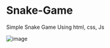 # Snake-Game

<p align="left"> Simple Snake Game Using html, css, Js </p>

![image](https://user-images.githubusercontent.com/92747693/197143088-a6081f93-30c4-4994-9739-a3228254fe96.png)
